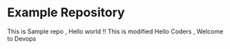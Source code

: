 # Example Repository
This is Sample repo , Hello world !!
This is modified
Hello Coders , Welcome to Devops
